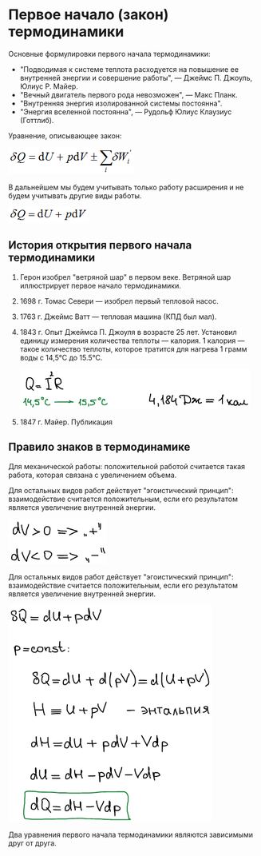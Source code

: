 # Первое начало (закон) термодинамики

Основные формулировки первого начала термодинамики:

-   "Подводимая к системе теплота расходуется на повышение ее внутренней энергии и совершение работы", — Джеймс П. Джоуль, Юлиус Р. Майер.
-   "Вечный двигатель первого рода невозможен", — Макс Планк.
-   "Внутренняя энергия изолированной системы постоянна".
-   "Энергия вселенной постоянна", — Рудольф Юлиус Клаузиус (Готтлиб).

Уравнение, описывающее закон:

![deltaQ = dU + pdV + сумма всех видов работы, кроме работы расширения](../images/fh/pervyj-zakon-termodinamiki/pervyj-zakon-termodinamiki.png)

<!-- где ![]() — количество теплоты, ![]() — внутренняя энергия, ![]() — давление, ![]() — объем, ![]() — любая работа, кроме работы расширения. -->

В дальнейшем мы будем учитывать только работу расширения и не будем учитывать другие виды работы.

![deltaQ = dU + pdV](../images/fh/pervyj-zakon-termodinamiki/pervyj-zakon-termodinamiki-dlya-prostoi-sistemy.png)

## История открытия первого начала термодинамики

1.  Герон изобрел "ветряной шар" в первом веке. Ветряной шар иллюстрирует первое начало термодинамики.
2.  1698 г. Томас Севери — изобрел первый тепловой насос.
3.  1763 г. Джеймс Ватт — тепловая машина (КПД был мал).
4.  1843 г. Опыт Джеймса П. Джоуля в возрасте 25 лет. Установил единицу измерения количества теплоты — калория. 1 калория — такое количество теплоты, которое тратится для нагрева 1 грамм воды с 14,5°С до 15.5°С.

    ![gfgfgf](../images/fh/pervyj-zakon-termodinamiki/pervyj-zakon-termodinamiki_clip_image001.png)

5.  1847 г. Майер. Публикация

## Правило знаков в термодинамике

Для механической работы: положительной работой считается такая работа, которая связана с увеличением объема.

Для остальных видов работ действует "эгоистический принцип": взаимодействие считается положительным, если его результатом является увеличение внутренней энергии.

![](../images/fh/pervyj-zakon-termodinamiki/pervyj-zakon-termodinamiki_clip_image001_0007.png)

Для остальных видов работ действует "эгоистический принцип": взаимодействие считается положительным, если его результатом является увеличение внутренней энергии.

![](../images/fh/pervyj-zakon-termodinamiki/pervyj-zakon-termodinamiki_clip_image001_0008.png)

Два уравнения первого начала термодинамики являются зависимыми друг от друга.

